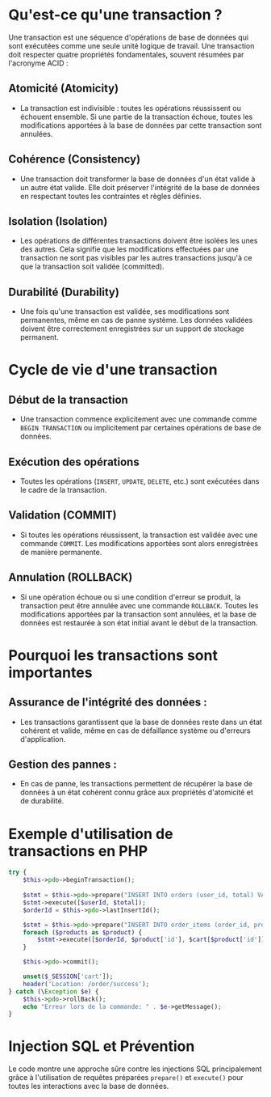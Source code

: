 # Qu'est-ce qu'une transaction ?

Une transaction est une séquence d'opérations de base de données qui sont exécutées comme une seule unité logique de travail. Une transaction doit respecter quatre propriétés fondamentales, souvent résumées par l'acronyme ACID :

## Atomicité (Atomicity)

- La transaction est indivisible : toutes les opérations réussissent ou échouent ensemble. Si une partie de la transaction échoue, toutes les modifications apportées à la base de données par cette transaction sont annulées.

## Cohérence (Consistency)

- Une transaction doit transformer la base de données d'un état valide à un autre état valide. Elle doit préserver l'intégrité de la base de données en respectant toutes les contraintes et règles définies.

## Isolation (Isolation)

- Les opérations de différentes transactions doivent être isolées les unes des autres. Cela signifie que les modifications effectuées par une transaction ne sont pas visibles par les autres transactions jusqu'à ce que la transaction soit validée (committed).

## Durabilité (Durability)

- Une fois qu'une transaction est validée, ses modifications sont permanentes, même en cas de panne système. Les données validées doivent être correctement enregistrées sur un support de stockage permanent.

# Cycle de vie d'une transaction

## Début de la transaction

- Une transaction commence explicitement avec une commande comme `BEGIN TRANSACTION` ou implicitement par certaines opérations de base de données.

## Exécution des opérations

- Toutes les opérations (`INSERT`, `UPDATE`, `DELETE`, etc.) sont exécutées dans le cadre de la transaction.

## Validation (COMMIT)

- Si toutes les opérations réussissent, la transaction est validée avec une commande `COMMIT`. Les modifications apportées sont alors enregistrées de manière permanente.

## Annulation (ROLLBACK)

- Si une opération échoue ou si une condition d'erreur se produit, la transaction peut être annulée avec une commande `ROLLBACK`. Toutes les modifications apportées par la transaction sont annulées, et la base de données est restaurée à son état initial avant le début de la transaction.

# Pourquoi les transactions sont importantes

## Assurance de l'intégrité des données :

- Les transactions garantissent que la base de données reste dans un état cohérent et valide, même en cas de défaillance système ou d'erreurs d'application.

## Gestion des pannes :

- En cas de panne, les transactions permettent de récupérer la base de données à un état cohérent connu grâce aux propriétés d'atomicité et de durabilité.

# Exemple d'utilisation de transactions en PHP

```php
try {
    $this->pdo->beginTransaction();
    
    $stmt = $this->pdo->prepare("INSERT INTO orders (user_id, total) VALUES (?, ?)");
    $stmt->execute([$userId, $total]);
    $orderId = $this->pdo->lastInsertId();

    $stmt = $this->pdo->prepare("INSERT INTO order_items (order_id, product_id, quantity, price) VALUES (?, ?, ?, ?)");
    foreach ($products as $product) {
        $stmt->execute([$orderId, $product['id'], $cart[$product['id']], $product['price']]);
    }

    $this->pdo->commit();

    unset($_SESSION['cart']);
    header('Location: /order/success');
} catch (\Exception $e) {
    $this->pdo->rollBack();
    echo "Erreur lors de la commande: " . $e->getMessage();
}
```

# Injection SQL et Prévention
Le code montre une approche sûre contre les injections SQL principalement grâce à l'utilisation de requêtes préparées `prepare()` et `execute()` pour toutes les interactions avec la base de données.
